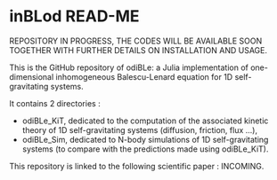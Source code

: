 # inBLod READ-ME

REPOSITORY IN PROGRESS, THE CODES WILL BE AVAILABLE SOON TOGETHER WITH FURTHER DETAILS ON INSTALLATION AND USAGE.

This is the GitHub repository of odiBLe: a Julia implementation of one-dimensional inhomogeneous Balescu-Lenard equation for 1D self-gravitating systems.

It contains 2 directories : 
  - odiBLe_KiT, dedicated to the computation of the associated kinetic theory of 1D self-gravitating systems (diffusion, friction, flux ...),
  - odiBLe_Sim, dedicated to N-body simulations of 1D self-gravitating systems (to compare with the predictions made using odiBLe_KiT).

This repository is linked to the following scientific paper : INCOMING.
